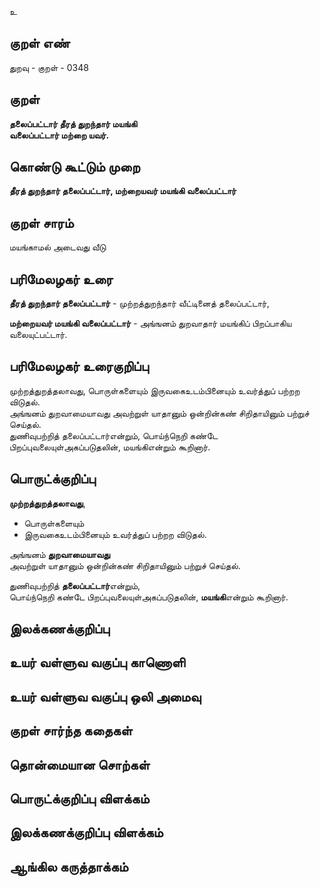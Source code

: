 உ

## குறள் எண் 

துறவு - குறள் - 0348  

## குறள் 

**தலைப்பட்டார் தீரத் துறந்தார் மயங்கி  
வலைப்பட்டார் மற்றை யவர்.**

## கொண்டு கூட்டும் முறை

**தீரத் துறந்தார் தலைப்பட்டார், மற்றையவர் மயங்கி வலைப்பட்டார்** 

## குறள் சாரம் 

மயங்காமல் அடைவது வீடு   

## பரிமேலழகர் உரை

**தீரத் துறந்தார் தலைப்பட்டார்** - முற்றத்துறந்தார் வீட்டினைத் தலைப்பட்டார்,  

**மற்றையவர் மயங்கி வலைப்பட்டார்** - அங்ஙனம் துறவாதார் மயங்கிப் பிறப்பாகிய வலையுட்பட்டார்.

## பரிமேலழகர் உரைகுறிப்பு   

முற்றத்துறத்தலாவது, பொருள்களையும் இருவகைஉடம்பினையும் உவர்த்துப் பற்றற விடுதல்.  
அங்ஙனம் துறவாமையாவது அவற்றுள் யாதானும் ஒன்றின்கண் சிறிதாயினும் பற்றுச் செய்தல்.  
துணிவுபற்றித் தலைப்பட்டார்என்றும், பொய்ந்நெறி கண்டே பிறப்புவலையுள்அகப்படுதலின், மயங்கிஎன்றும் கூறினார்.    

## பொருட்க்குறிப்பு 

**முற்றத்துறத்தலாவது**,  
* பொருள்களையும்   
* இருவகைஉடம்பினையும் உவர்த்துப் பற்றற விடுதல்.    

அங்ஙனம் **துறவாமையாவது**   
அவற்றுள் யாதானும் ஒன்றின்கண் சிறிதாயினும் பற்றுச் செய்தல்.    

துணிவுபற்றித் **தலைப்பட்டார்**என்றும்,  
பொய்ந்நெறி கண்டே பிறப்புவலையுள்அகப்படுதலின், **மயங்கி**என்றும் கூறினார்.    

## இலக்கணக்குறிப்பு  


## உயர் வள்ளுவ வகுப்பு காணொளி


## உயர் வள்ளுவ வகுப்பு ஒலி அமைவு 

 
## குறள் சார்ந்த கதைகள் 


## தொன்மையான சொற்கள்


## பொருட்க்குறிப்பு விளக்கம்


## இலக்கணக்குறிப்பு விளக்கம்


## ஆங்கில கருத்தாக்கம் 


